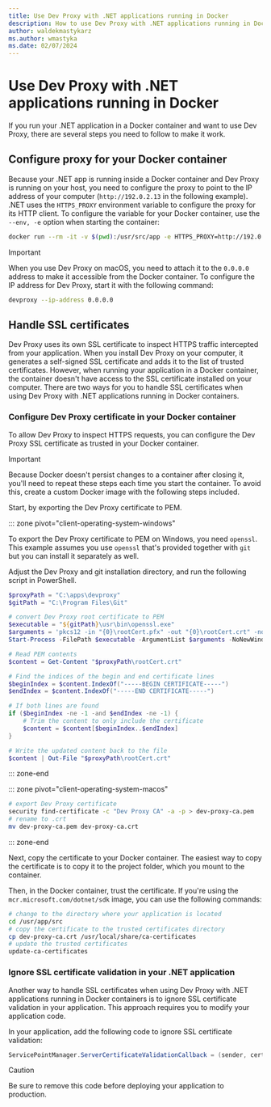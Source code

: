 ```yaml
---
title: Use Dev Proxy with .NET applications running in Docker
description: How to use Dev Proxy with .NET applications running in Docker containers
author: waldekmastykarz
ms.author: wmastyka
ms.date: 02/07/2024
---
```


# Use Dev Proxy with .NET applications running in Docker

If you run your .NET application in a Docker container and want to use Dev Proxy, there are several steps you need to follow to make it work.

## Configure proxy for your Docker container

Because your .NET app is running inside a Docker container and Dev Proxy is running on your host, you need to configure the proxy to point to the IP address of your computer (`http://192.0.2.13` in the following example). .NET uses the `HTTPS_PROXY` environment variable to configure the proxy for its HTTP client. To configure the variable for your Docker container, use the `--env, -e` option when starting the container:

```bash
docker run --rm -it -v $(pwd):/usr/src/app -e HTTPS_PROXY=http://192.0.2.13:8000 mcr.microsoft.com/dotnet/sdk:8.0 bash
```

> [!IMPORTANT]
> When you use Dev Proxy on macOS, you need to attach it to the `0.0.0.0` address to make it accessible from the Docker container. To configure the IP address for Dev Proxy, start it with the following command:
>
> ```bash
> devproxy --ip-address 0.0.0.0
> ```

## Handle SSL certificates

Dev Proxy uses its own SSL certificate to inspect HTTPS traffic intercepted from your application. When you install Dev Proxy on your computer, it generates a self-signed SSL certificate and adds it to the list of trusted certificates. However, when running your application in a Docker container, the container doesn't have access to the SSL certificate installed on your computer. There are two ways for you to handle SSL certificates when using Dev Proxy with .NET applications running in Docker containers.

### Configure Dev Proxy certificate in your Docker container

To allow Dev Proxy to inspect HTTPS requests, you can configure the Dev Proxy SSL certificate as trusted in your Docker container.

> [!IMPORTANT]
> Because Docker doesn't persist changes to a container after closing it, you'll need to repeat these steps each time you start the container. To avoid this, create a custom Docker image with the following steps included.

Start, by exporting the Dev Proxy certificate to PEM.

::: zone pivot="client-operating-system-windows"

To export the Dev Proxy certificate to PEM on Windows, you need `openssl`. This example assumes you use `openssl` that's provided together with `git` but you can install it separately as well.

Adjust the Dev Proxy and git installation directory, and run the following script in PowerShell.

```powershell
$proxyPath = "C:\apps\devproxy"
$gitPath = "C:\Program Files\Git"

# convert Dev Proxy root certificate to PEM
$executable = "${gitPath}\usr\bin\openssl.exe"
$arguments = 'pkcs12 -in "{0}\rootCert.pfx" -out "{0}\rootCert.crt" -nodes' -f $proxyPath
Start-Process -FilePath $executable -ArgumentList $arguments -NoNewWindow -Wait

# Read PEM contents
$content = Get-Content "$proxyPath\rootCert.crt"

# Find the indices of the begin and end certificate lines
$beginIndex = $content.IndexOf("-----BEGIN CERTIFICATE-----")
$endIndex = $content.IndexOf("-----END CERTIFICATE-----")

# If both lines are found
if ($beginIndex -ne -1 -and $endIndex -ne -1) {
    # Trim the content to only include the certificate
    $content = $content[$beginIndex..$endIndex]
}

# Write the updated content back to the file
$content | Out-File "$proxyPath\rootCert.crt"
```

::: zone-end

::: zone pivot="client-operating-system-macos"

```bash
# export Dev Proxy certificate
security find-certificate -c "Dev Proxy CA" -a -p > dev-proxy-ca.pem
# rename to .crt
mv dev-proxy-ca.pem dev-proxy-ca.crt
```

::: zone-end

Next, copy the certificate to your Docker container. The easiest way to copy the certificate is to copy it to the project folder, which you mount to the container.

Then, in the Docker container, trust the certificate. If you're using the `mcr.microsoft.com/dotnet/sdk` image, you can use the following commands:

```bash
# change to the directory where your application is located
cd /usr/app/src
# copy the certificate to the trusted certificates directory
cp dev-proxy-ca.crt /usr/local/share/ca-certificates
# update the trusted certificates
update-ca-certificates
```

### Ignore SSL certificate validation in your .NET application

Another way to handle SSL certificates when using Dev Proxy with .NET applications running in Docker containers is to ignore SSL certificate validation in your application. This approach requires you to modify your application code.

In your application, add the following code to ignore SSL certificate validation:

```csharp
ServicePointManager.ServerCertificateValidationCallback = (sender, certificate, chain, sslPolicyErrors) => true;
```

> [!CAUTION]
> Be sure to remove this code before deploying your application to production.
